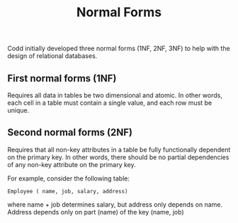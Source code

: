 ﻿---
backlinks:
- title: ER modelling and SQL
  url: /memex/sense/computing/learning-cs/er-modelling.html
tags:
- normal-forms
- database-design
- computing
title: Normal Forms
type: note
---
Codd initially developed three normal forms (1NF, 2NF, 3NF) to help with the design of relational databases.

## First normal forms (1NF)

Requires all data in tables be two dimensional and atomic. In other words, each cell in a table must contain a single value, and each row must be unique.

## Second normal forms (2NF)

Requires that all non-key attributes in a table be fully functionally dependent on the primary key. In other words, there should be no partial dependencies of any non-key attribute on the primary key.

For example, consider the following table:

```Employee ( name, job, salary, address)```

where name + job determines salary, but address only depends on name. Address depends only on part (name) of the key (name, job)